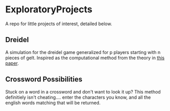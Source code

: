 # ExploratoryProjects
A repo for little projects of interest, detailed below.

## Dreidel
A simulation for the dreidel game generalized for p players starting with n pieces of gelt.
Inspired as the computational method from the theory in [this paper](https://ac.els-cdn.com/S0196885805000886/1-s2.0-S0196885805000886-main.pdf?_tid=0ef4818e-e04b-11e7-959c-00000aab0f02&acdnat=1513200044_14cb7fd1b8109e6fdc935ce8ac3602e7).

## Crossword Possibilities
Stuck on a word in a crossword and don't want to look it up? This method definitiely isn't cheating.... enter the characters you know, and all the english words matching that will be returned.
